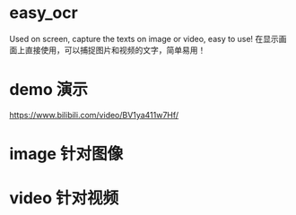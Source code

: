 # easy_ocr
Used on screen, capture the texts on image or video, easy to use!
在显示画面上直接使用，可以捕捉图片和视频的文字，简单易用！

# demo 演示
https://www.bilibili.com/video/BV1ya411w7Hf/

# image 针对图像


# video 针对视频
